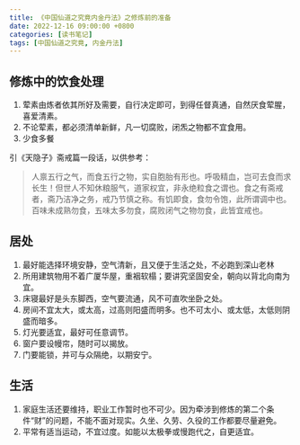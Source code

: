 ```yaml
---
title: 《中国仙道之究竟内金丹法》之修炼前的准备
date: 2022-12-16 09:00:00 +0800
categories: [读书笔记]
tags: [中国仙道之究竟, 内金丹法]
---
```


## 修炼中的饮食处理

1. 荤素由炼者依其所好及需要，自行决定即可，到得任督真通，自然厌食荤腥，喜爱清素。
2. 不论荤素，都必须清单新鲜，凡一切腐败，闭炁之物都不宜食用。
3. 少食多餐

引《天隐子》斋戒篇一段话，以供参考：

> 人禀五行之气，而食五行之物，实自胞胎有形也。呼吸精血，岂可去食而求长生！但世人不知休粮服气，道家权宜，非永绝粒食之谓也。食之有斋戒者，斋乃洁净之务，戒乃节慎之称。有饥即食，食勿令饱，此所谓调中也。百味未成熟勿食，五味太多勿食，腐败闭气之物勿食，此皆宜戒也。

## 居处

1. 最好能选择环境安静，空气清新，且又便于生活之处，不必跑到深山老林
2. 所用建筑物用不着广厦华屋，重裀软榻；要讲究坚固安全，朝向以背北向南为宜。
3. 床寝最好是头东脚西，空气要流通，风不可直吹坐卧之处。
4. 房间不宜太大，或太高，过高则阳盛而明多。也不可太小、或太低，太低则阴盛而暗多。
5. 灯光要适宜，最好可任意调节。
6. 窗户要设幔帘，随时可以揭放。
7. 门要能锁，并可与众隔绝，以期安宁。

## 生活

1. 家庭生活还要维持，职业工作暂时也不可少。因为牵涉到修炼的第二个条件“财”的问题，不能不面对现实。久坐、久劳、久役的工作都要尽量避免。
2. 平常有适当运动，不宜过度。如能以太极拳或慢跑代之，自更适宜。